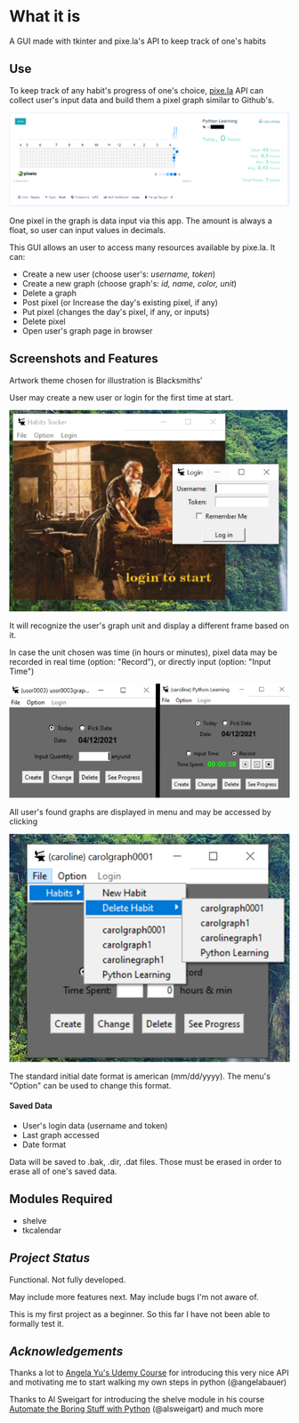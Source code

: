 # What it is

A GUI made with tkinter and pixe.la's API to keep track of one's habits

## Use

To keep track of any habit's progress of one's choice, [pixe.la](pixe.la) API can collect user's input data and build them a pixel graph similar to Github's.

![Pixela Graph](https://github.com/cgodevs/habit-tracker/blob/master/img/screenshots/tempsnip.png)

One pixel in the graph is data input via this app. The amount is always a float, so user can input values in decimals.

This GUI allows an user to access many resources available by pixe.la. It can:

- Create a new user (choose user's: *username, token*)
- Create a new graph (choose graph's: *id, name, color, unit*)
- Delete a graph
- Post pixel (or Increase the day's existing pixel, if any)
- Put pixel (changes the day's pixel, if any, or inputs)
- Delete pixel
- Open user's graph page in browser

## Screenshots and Features

Artwork theme chosen for illustration is Blacksmiths'

User may create a new user or login for the first time at start.

![Login Screen](https://github.com/cgodevs/habit-tracker/blob/master/img/screenshots/login_screen.PNG)

It will recognize the user's graph unit and display a different frame based on it.

In case the unit chosen was time (in hours or minutes), pixel data may be recorded in real time (option: "Record"), or directly input (option: "Input Time")

![Logged Screen non-time unit](https://github.com/cgodevs/habit-tracker/blob/master/img/screenshots/time_unit_frames.PNG)

All user's found graphs are displayed in menu and may be accessed by clicking

![Features](https://github.com/cgodevs/habit-tracker/blob/master/img/screenshots/features.png)

The standard initial date format is american (mm/dd/yyyy). The menu's "Option" can be used to change this format.

#### Saved Data

- User's login data (username and token)
- Last graph accessed
- Date format

Data will be saved to .bak, .dir, .dat files. Those must be erased in order to erase all of one's saved data.

## Modules Required

- shelve
- tkcalendar

## *Project Status*

Functional. Not fully developed.

May include more features next. May include bugs I'm not aware of. 

This is my first project as a beginner. So this far I have not been able to formally test it.

## *Acknowledgements*

Thanks a lot to [Angela Yu's Udemy Course](https://www.udemy.com/course/100-days-of-code/) for introducing this very nice API and motivating me to start walking my own steps in python (@angelabauer)

Thanks to Al Sweigart for introducing the shelve module in his course [Automate the Boring Stuff with Python](https://www.udemy.com/course/automate/) (@alsweigart) and much more

